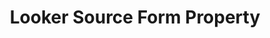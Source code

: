 ---
# -------------------------- #
#     USING THIS TEMPLATE    #
# -------------------------- #

## NEED HELP USING THIS TEMPLATE? SEE:
## https://docs-about-stitch-docs.netlify.com/reference/connect-templates/destination-form-property/
## FOR INSTRUCTIONS & REFERENCE INFO


# -------------------------- #
#        CONTENT TYPE        #
# -------------------------- #

product-type: "connect"
content-type: "api-form"
form-type: "source"
key: "source-form-properties-looker-object"


# -------------------------- #
#        OBJECT INFO         #
# -------------------------- #

title: "Looker Source Form Property"
api-type: "platform.looker"
display-name: "Looker"

source-type: "saas"
docs-name: "looker" # This should be whatever integration.name is. Ex: LinkedIn Ads is linkedin-ads

property-description: ""
## Used to create a description for the object that doesn't adhere to the standard in _developers/connect/api/documentation/api-form-properties.html
## See the Heap object for an example


# -------------------------- #
#      OBJECT ATTRIBUTES     #
# -------------------------- #

uses-start-date: true

# Only source-specific attributes need to be listed here.
# The following attributes are considered common,
# and therefore don't need to be listed:
# anchor_time, cron_expression, frequency_in_minutes, image_version, start_date 

object-attributes:
  - name: "api_port"
    type: "string"
    required: true
    description: "The {{ form-property.display-name }} API Port number. This value will be `19999`, unless you host {{ form-property.display-name }} internally."
    value: "19999"

  - name: "api_version"
    type: "string"
    required: true
    description: "The {{form-property.display-name }} API version. This value will be `3.1`."
    value: "3.1"

  - name: "client_id"
    type: "string"
    required: true
    description: "The client ID portion of your {{ form-property.display-name }} API3 Key. Refer to the [{{ form-property.display-name }} documentation]({{ doc-link | append: "#api3-keys" }}) for instructions on obtaining this information."
    value: "YOUR_CLIENT_ID"

  - name: "client_secret"
    type: "string"
    required: true
    description: "The client secret portion of your {{ form-property.display-name }} API3 Key. Refer to the [{{ form-property.display-name }} documentation]({{ doc-link | append: "#api3-keys" }}) for instructions on obtaining this information."
    value: "YOUR_CLIENT_SECRET"

  - name: "domain"
    type: "string"
    required: true
    description: "The domain of your {{ form-property.display-name }} URL. This value is typically `looker.com`, unless you have your own white-listed domain."
    value: "looker.com"
    
  - name: "subdomain"
    type: "string"
    required: true
    description: "The subdomain of your {{ form-property.display-name }} URL. Your subdomain is the leading part of your {{ form-property.display-name }} URL. Example: https://`stitch`.looker.com"
    value: "YOUR_SUBDOMAIN"          
---